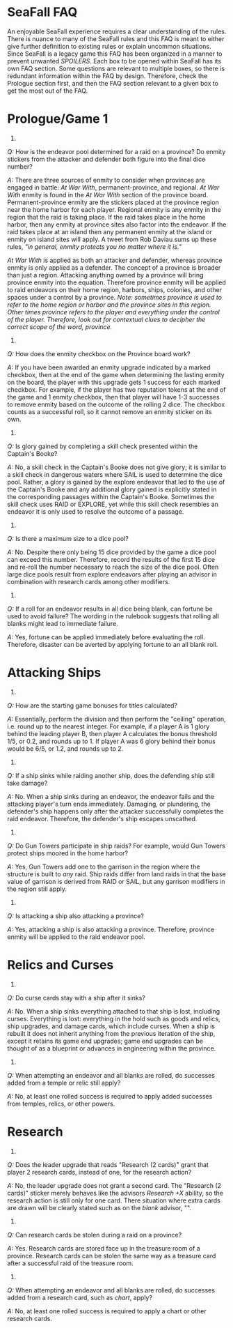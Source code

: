 # SeaFall FAQ

An enjoyable SeaFall experience requires a clear understanding of the rules. There is nuance to many of the SeaFall rules and this FAQ is meant to either give further definition to existing rules or explain uncommon situations. Since SeaFall is a legacy game this FAQ has been organized in a manner to prevent unwanted *SPOILERS*. Each box to be opened within SeaFall has its own FAQ section. Some questions are relevant to multiple boxes, so there is redundant information within the FAQ by design. Therefore, check the Prologue section first, and then the FAQ section relevant to a given box to get the most out of the FAQ.

# Prologue/Game 1

1.  
  *Q:*  How is the endeavor pool determined for a raid on a province? Do enmity stickers from the attacker and defender both figure into the final dice number?

  *A:*  There are three sources of enmity to consider when provinces are engaged in battle: *At War With*, permanent-province, and regional. *At War With* enmity is found in the *At War With* section of the province board. Permanent-province enmity are the stickers placed at the province region near the home harbor for each player. Regional enmity is any enmity in the region that the raid is taking place. If the raid takes place in the home harbor, then any enmity at province sites also factor into the endeavor. If the raid takes place at an island then any permanent enmity at the island or enmity on island sites will apply. A tweet from Rob Daviau sums up these rules, *"in general, enmity protects you no matter where it is."*

  *At War With* is applied as both an attacker and defender, whereas province enmity is only applied as a defender. The concept of a province is broader than just a region. Attacking anything owned by a province will bring province enmity into the equation. Therefore province enmity will be applied to raid endeavors on their home region, harbors, ships, colonies, and other spaces under a control by a province. *Note: sometimes province is used to refer to the home region or harbor and the province sites in this region. Other times province refers to the player and everything under the control of the player. Therefore, look out for contextual clues to decipher the correct scope of the word, province.*

1.  
  *Q:* How does the enmity checkbox on the Province board work?

  *A:* If you have been awarded an enmity upgrade indicated by a marked checkbox, then at the end of the game when determining the lasting enmity on the board, the player with this upgrade gets 1 success for each marked checkbox. For example, if the player has two reputation tokens at the end of the game and 1 enmity checkbox, then that player will have 1-3 successes to remove enmity based on the outcome of the rolling 2 dice. The checkbox counts as a successful roll, so it cannot remove an enmity sticker on its own.

1.  
  *Q:* Is glory gained by completing a skill check presented within the Captain's Booke?

  *A:* No, a skill check in the Captain's Booke does not give glory; it is similar to a skill check in dangerous waters where SAIL is used to determine the dice pool. Rather, a glory is gained by the explore endeavor that led to the use of the Captain's Booke and any additional glory gained is explicitly stated in the corresponding passages within the Captain's Booke. Sometimes the skill check uses RAID or EXPLORE, yet while this skill check resembles an endeavor it is only used to resolve the outcome of a passage.

1.  
  *Q:* Is there a maximum size to a dice pool?

  *A:* No. Despite there only being 15 dice provided by the game a dice pool can exceed this number. Therefore, record the results of the first 15 dice and re-roll the number necessary to reach the size of the dice pool. Often large dice pools result from explore endeavors after playing an advisor in combination with research cards among other modifiers.

1.  
  *Q:* If a roll for an endeavor results in all dice being blank, can fortune be used to avoid failure? The wording in the rulebook suggests that rolling all blanks might lead to immediate failure.

  *A:* Yes, fortune can be applied immediately before evaluating the roll. Therefore, disaster can be averted by applying fortune to an all blank roll.

# Attacking Ships

1.  
  *Q:* How are the starting game bonuses for titles calculated?

  *A:* Essentially, perform the division and then perform the "ceiling" operation, i.e. round up to the nearest integer. For example, if a player A is 1 glory behind the leading player B, then player A calculates the bonus threshold 1/5, or 0.2, and rounds up to 1. If player A was 6 glory behind their bonus would be 6/5, or 1.2, and rounds up to 2.

1.  
  *Q:* If a ship sinks while raiding another ship, does the defending ship still take damage?

  *A:* No. When a ship sinks during an endeavor, the endeavor fails and the attacking player's turn ends immediately. Damaging, or plundering, the defender's ship happens only after the attacker successfully completes the raid endeavor. Therefore, the defender's ship escapes unscathed.

1.  
  *Q:* Do Gun Towers participate in ship raids? For example, would Gun Towers protect ships moored in the home harbor?

  *A:* Yes, Gun Towers add one to the garrison in the region where the structure is built to *any* raid. Ship raids differ from land raids in that the base value of garrison is derived from RAID or SAIL, but any garrison modifiers in the region still apply.

1.  
  *Q:* Is attacking a ship also attacking a province?

  *A:* Yes, attacking a ship is also attacking a province. Therefore, province enmity will be applied to the raid endeavor pool.

# Relics and Curses

1.  
  *Q:* Do curse cards stay with a ship after it sinks?

  *A:* No. When a ship sinks everything attached to that ship is lost, including curses. Everything is lost: everything in the hold such as goods and relics, ship upgrades, and damage cards, which include curses. When a ship is rebuilt it does not inherit anything from the previous iteration of the ship, except it retains its game end upgrades; game end upgrades can be thought of as a blueprint or advances in engineering within the province.

1.  
  *Q:* When attempting an endeavor and all blanks are rolled, do successes added from a temple or relic still apply?

  *A:* No, at least one rolled success is required to apply added successes from temples, relics, or other powers.

# Research

1.  
  *Q:* Does the leader upgrade that reads "Research (2 cards)" grant that player 2 research cards, instead of one, for the research action?

  *A:* No, the leader upgrade does not grant a second card.  The "Research (2 cards)" sticker merely behaves like the advisors *Research +X* ability, so the research action is still only for one card. There situation where extra cards are drawn will be clearly stated such as on the *blank* advisor, "".

1.  
  *Q:* Can research cards be stolen during a raid on a province?

  *A:* Yes. Research cards are stored face up in the treasure room of a province. Research cards can be stolen the same way as a treasure card after a successful raid of the treasure room.

1.  
  *Q:* When attempting an endeavor and all blanks are rolled, do successes added from a research card, such as *chart*, apply?

  *A:* No, at least one rolled success is required to apply a chart or other research cards.
